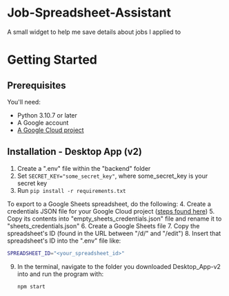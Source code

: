 # Job-Spreadsheet-Assistant
A small widget to help me save details about jobs I applied to

# Getting Started
## Prerequisites
You'll need:
- Python 3.10.7 or later
- A Google account
- [A Google Cloud project](https://developers.google.com/workspace/guides/create-project)
## Installation - Desktop App (v2)
1. Create a ".env" file within the "backend" folder
2. Set `SECRET_KEY="some_secret_key"`, where some_secret_key is your secret key
3. Run `pip install -r requirements.txt`

To export to a Google Sheets spreadsheet, do the following:
4. Create a credentials JSON file for your Google Cloud project ([steps found here](https://developers.google.com/sheets/api/quickstart/python#authorize_credentials_for_a_desktop_application))
5. Copy its contents into "empty_sheets_credentials.json" file and rename it to "sheets_credentials.json"
6. Create a Google Sheets file
7. Copy the spreadsheet's ID (found in the URL between "/d/" and "/edit")
8. Insert that spreadsheet's ID into the ".env" file like:
   ```sh
   SPREADSHEET_ID="<your_spreadsheet_id>"
   ```
9. In the terminal, navigate to the folder you downloaded Desktop_App-v2 into and run the program with:
   ```sh
   npm start
   ```
